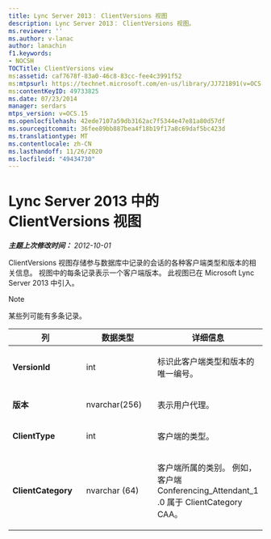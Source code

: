 ```yaml
---
title: Lync Server 2013： ClientVersions 视图
description: Lync Server 2013： ClientVersions 视图。
ms.reviewer: ''
ms.author: v-lanac
author: lanachin
f1.keywords:
- NOCSH
TOCTitle: ClientVersions view
ms:assetid: caf7678f-83a0-46c8-83cc-fee4c3991f52
ms:mtpsurl: https://technet.microsoft.com/en-us/library/JJ721891(v=OCS.15)
ms:contentKeyID: 49733825
ms.date: 07/23/2014
manager: serdars
mtps_version: v=OCS.15
ms.openlocfilehash: 42ede7107a59db3162ac7f5344e47e81a80d57df
ms.sourcegitcommit: 36fee89bb887bea4f18b19f17a8c69daf5bc423d
ms.translationtype: MT
ms.contentlocale: zh-CN
ms.lasthandoff: 11/26/2020
ms.locfileid: "49434730"
---
```

# <a name="clientversions-view-in-lync-server-2013"></a>Lync Server 2013 中的 ClientVersions 视图

<div data-xmlns="http://www.w3.org/1999/xhtml">

<div class="topic" data-xmlns="http://www.w3.org/1999/xhtml" data-msxsl="urn:schemas-microsoft-com:xslt" data-cs="https://msdn.microsoft.com/">

<div data-asp="https://msdn2.microsoft.com/asp">



</div>

<div id="mainSection">

<div id="mainBody">

<span> </span>

_**主题上次修改时间：** 2012-10-01_

ClientVersions 视图存储参与数据库中记录的会话的各种客户端类型和版本的相关信息。 视图中的每条记录表示一个客户端版本。 此视图已在 Microsoft Lync Server 2013 中引入。

<div>


> [!NOTE]  
> 某些列可能有多条记录。



</div>


<table>
<colgroup>
<col style="width: 33%" />
<col style="width: 33%" />
<col style="width: 33%" />
</colgroup>
<thead>
<tr class="header">
<th>列</th>
<th>数据类型</th>
<th>详细信息</th>
</tr>
</thead>
<tbody>
<tr class="odd">
<td><p><strong>VersionId</strong></p></td>
<td><p>int</p></td>
<td><p>标识此客户端类型和版本的唯一编号。</p></td>
</tr>
<tr class="even">
<td><p><strong>版本</strong></p></td>
<td><p>nvarchar(256)</p></td>
<td><p>表示用户代理。</p></td>
</tr>
<tr class="odd">
<td><p><strong>ClientType</strong></p></td>
<td><p>int</p></td>
<td><p>客户端的类型。</p></td>
</tr>
<tr class="even">
<td><p><strong>ClientCategory</strong></p></td>
<td><p>nvarchar (64) </p></td>
<td><p>客户端所属的类别。 例如，客户端 Conferencing_Attendant_1 .0 属于 ClientCategory CAA。</p></td>
</tr>
</tbody>
</table>


</div>

<span> </span>

</div>

</div>

</div>

